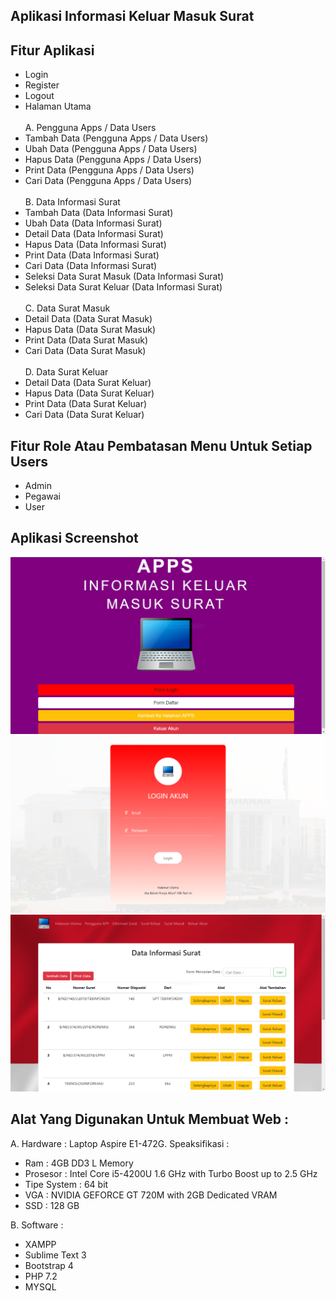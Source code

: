 ## Aplikasi Informasi Keluar Masuk Surat

## Fitur Aplikasi

- Login<br>
- Register<br>
- Logout<br>
- Halaman Utama
  <br><br>
  A. Pengguna Apps / Data Users<br>
- Tambah Data (Pengguna Apps / Data Users)<br>
- Ubah Data (Pengguna Apps / Data Users)<br>
- Hapus Data (Pengguna Apps / Data Users)<br>
- Print Data (Pengguna Apps / Data Users)<br>
- Cari Data (Pengguna Apps / Data Users)<br><br>
  B. Data Informasi Surat
- Tambah Data (Data Informasi Surat)<br>
- Ubah Data (Data Informasi Surat)<br>
- Detail Data (Data Informasi Surat)<br>
- Hapus Data (Data Informasi Surat)<br>
- Print Data (Data Informasi Surat)<br>
- Cari Data (Data Informasi Surat)<br>
- Seleksi Data Surat Masuk (Data Informasi Surat)
- Seleksi Data Surat Keluar (Data Informasi Surat)
  <br><br>
  C. Data Surat Masuk
- Detail Data (Data Surat Masuk)<br>
- Hapus Data (Data Surat Masuk)<br>
- Print Data (Data Surat Masuk)<br>
- Cari Data (Data Surat Masuk)<br><br>
  D. Data Surat Keluar
- Detail Data (Data Surat Keluar)<br>
- Hapus Data (Data Surat Keluar)<br>
- Print Data (Data Surat Keluar)<br>
- Cari Data (Data Surat Keluar)<br>

## Fitur Role Atau Pembatasan Menu Untuk Setiap Users

- Admin
- Pegawai
- User

## Aplikasi Screenshot

<img src="assets_readme/tampilan3.PNG" alt="Contoh_Gambar">
<img src="assets_readme/tampilan2.PNG" alt="Contoh_Gambar">
<img src="assets_readme/tampilan.PNG" alt="Contoh_Gambar">

## Alat Yang Digunakan Untuk Membuat Web :

A. Hardware :
Laptop Aspire E1-472G. Speaksifikasi :

- Ram : 4GB DD3 L Memory
- Prosesor : Intel Core i5-4200U 1.6 GHz with Turbo Boost up to 2.5 GHz
- Tipe System : 64 bit
- VGA : NVIDIA GEFORCE GT 720M with 2GB Dedicated VRAM
- SSD : 128 GB

B. Software :

- XAMPP
- Sublime Text 3
- Bootstrap 4
- PHP 7.2
- MYSQL
